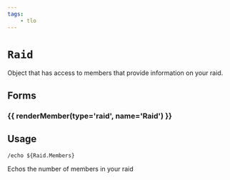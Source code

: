 ```yaml
---
tags:
    - tlo
---
```

# `Raid`

Object that has access to members that provide information on your raid.

## Forms

### {{ renderMember(type='raid', name='Raid') }}


## Usage

```
/echo ${Raid.Members}
```

Echos the number of members in your raid


[raid]: ../data-types/datatype-raid.md